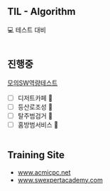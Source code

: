 ## TIL - Algorithm
:computer: 테스트 대비
<br/><br/>
## 진행중
[모의SW역량테스트](https://www.swexpertacademy.com/main/learn/course/subjectList.do?courseId=AVvlSPbKAAHw5UPa)<br/>
- [ ] 디저트카페 :cake:
- [ ] 등산로조성 :evergreen_tree:
- [ ] 탈주범검거 :police_car:
- [ ] 홈방범서비스 :rotating_light:
<br/><br/>
## Training Site
- www.acmicpc.net<br/>
- www.swexpertacademy.com
